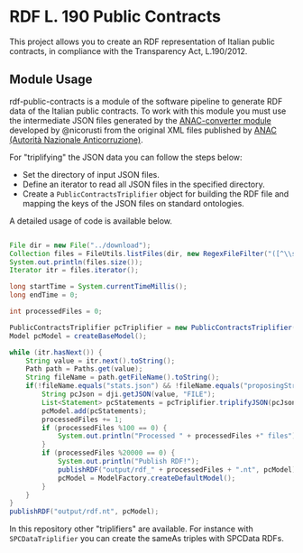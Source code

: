 # RDF L. 190 Public Contracts
This project allows you to create an RDF representation of Italian public contracts, in compliance with the Transparency Act, L.190/2012.

## Module Usage
rdf-public-contracts is a module of the software pipeline to generate RDF data of the Italian public contracts. To work with this module you must use the intermediate JSON files generated by the [ANAC-converter module](https://github.com/nicorusti/ANAC-converter) developed by @nicorusti from the original XML files published by [ANAC (Autorità Nazionale Anticorruzione)](http://www.anticorruzione.it/portal/public/classic/). 

For "triplifying" the JSON data you can follow the steps below:
* Set the directory of input JSON files.
* Define an iterator to read all JSON files in the specified directory.
* Create a ```PublicContractsTriplifier``` object for building the RDF file and mapping the keys of the JSON files on standard ontologies.

A detailed usage of code is available below.

``` java

File dir = new File("../download");
Collection files = FileUtils.listFiles(dir, new RegexFileFilter("([^\\s]+(\\.(?i)(json))$)"), DirectoryFileFilter.DIRECTORY);
System.out.println(files.size());
Iterator itr = files.iterator();

long startTime = System.currentTimeMillis();
long endTime = 0;

int processedFiles = 0;

PublicContractsTriplifier pcTriplifier = new PublicContractsTriplifier();
Model pcModel = createBaseModel();

while (itr.hasNext()) {
    String value = itr.next().toString();
    Path path = Paths.get(value);
    String fileName = path.getFileName().toString();
    if(!fileName.equals("stats.json") && !fileName.equals("proposingStructure.json") && !fileName.equals("downloadStats.json") && !fileName.contains("_index")){
        String pcJson = dji.getJSON(value, "FILE");
        List<Statement> pcStatements = pcTriplifier.triplifyJSON(pcJson);
        pcModel.add(pcStatements);
        processedFiles += 1;
        if (processedFiles %100 == 0) {
            System.out.println("Processed " + processedFiles +" files");
        }
        if (processedFiles %20000 == 0) {
            System.out.println("Publish RDF!");
            publishRDF("output/rdf_" + processedFiles + ".nt", pcModel);
            pcModel = ModelFactory.createDefaultModel();
        }
    }
}
publishRDF("output/rdf.nt", pcModel);

```

In this repository other "triplifiers" are available. For instance with ```SPCDataTriplifier``` you can create the sameAs triples with SPCData RDFs.

